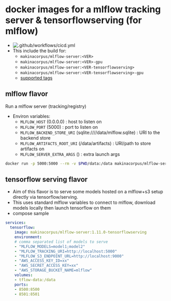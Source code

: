 # docker images for a mlflow tracking server & tensorflowserving (for mlflow)

- ![.github/workflows/cicd.yml](https://github.com/makinacorpus/docker-mlflow/workflows/.github/workflows/cicd.yml/badge.svg)
- This include the build for:
    - `makinacorpus/mlflow-server:<VER>`
    - `makinacorpus/mlflow-server:<VER>-gpu`
    - `makinacorpus/mlflow-server:<VER-tensorflowserving>`
    - `makinacorpus/mlflow-server:<VER-tensorflowserving>-gpu`
    - [supported tags](https://hub.docker.com/r/makinacorpus/mlflow-server/tags)


## mlflow flavor
Run a mlflow server (tracking/registry)

- Environ variables:
    - `MLFLOW_HOST` (0.0.0.0) : host to listen on
    - `MLFLOW_PORT` (5000) : port to listen on
    - `MLFLOW_BACKEND_STORE_URI` (sqlite:////data/mlflow.sqlite) : URI to the backend store
    - `MLFLOW_ARTIFACTS_ROOT_URI` (/data/artifacts) : URI/path to store artifacts on
    - `MLFLOW_SERVER_EXTRA_ARGS` () : extra launch args

```bash
docker run -p 5000:5000 --rm -v $PWD/data:/data makinacorpus/mlflow-server:<tag>
```

## tensorflow serving flavor
- Aim of this flavor is to serve some models hosted on a mlflow+s3 setup directly via tensorflow/serving.
- This uses standard mlflow variables to connect to mlflow, download models locally then launch tensorflow on them
- compose sample

```yaml
services:
  tensorflow:
    image: makinacorpus/mlflow-server:1.11.0-tensorflowserving
    environment:
    # comma separated list of models to serve
    - "MLFLOW_MODELS=model1;model2"
    - "MLFLOW_TRACKING_URI=http://localhost:5000"
    - "MLFLOW_S3_ENDPOINT_URL=http://localhost:9000"
    - "AWS_ACCESS_KEY_ID=xx"
    - "AWS_SECRET_ACCESS_KEY=xx"
    - "AWS_STORAGE_BUCKET_NAME=mlflow"
    volumes:
    - tflow-data:/data
    ports:
    - 8500:8500
    - 8501:8501
```

